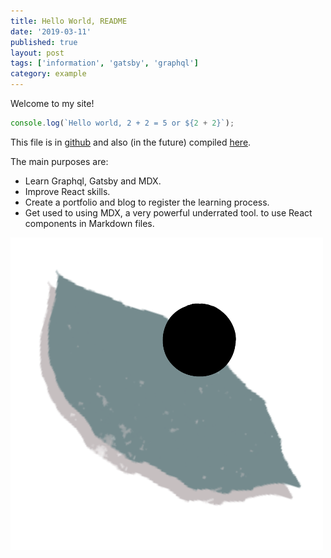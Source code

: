 ```yaml
---
title: Hello World, README
date: '2019-03-11'
published: true
layout: post
tags: ['information', 'gatsby', 'graphql']
category: example
---
```


Welcome to my site!

```js
console.log(`Hello world, 2 + 2 = 5 or ${2 + 2}`);
```

This file is in [github](https://github.com/nvegater/nvegater.me)
and also (in the future) compiled [here](https://nvegater.com).

The main purposes are:

* Learn Graphql, Gatsby and MDX.
* Improve React skills.
* Create a portfolio and blog to register the learning process.
* Get used to using MDX, a very powerful underrated tool. to use React components in Markdown files.



![Logo](../assets/logo.png)


